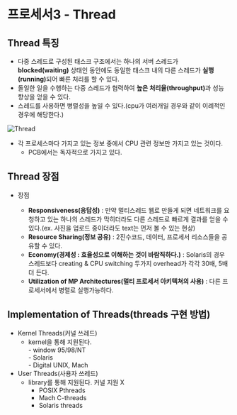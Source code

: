 # 프로세서3 - Thread

## Thread 특징
- 다중 스레드로 구성된 태스크 구조에서는 하나의 서버 스레드가 <b>blocked(waiting)</b> 상태인 동안에도 동일한 태스크 내의 다른 스레드가 <b>실행(running)</b>되어 빠른 처리를 할 수 있다.
- 돌일한 일을 수행하는 다중 스레드가 협력하여 <b>높은 처리율(throughput)</b>과 성능 향상을 얻을 수 있다.
- 스레드를 사용하면 병렬성을 높일 수 있다.(cpu가 여러개일 경우와 같이 이례적인 경우에 해당한다.)

![Thread](https://s3.us-west-2.amazonaws.com/secure.notion-static.com/05820b68-ac91-446e-aefa-aef336d907c8/Untitled.png?X-Amz-Algorithm=AWS4-HMAC-SHA256&X-Amz-Content-Sha256=UNSIGNED-PAYLOAD&X-Amz-Credential=AKIAT73L2G45EIPT3X45%2F20230228%2Fus-west-2%2Fs3%2Faws4_request&X-Amz-Date=20230228T153016Z&X-Amz-Expires=86400&X-Amz-Signature=8c1701cb9116fb45c37a95384e2ec33330af90396bf9419d60e291859c4f8060&X-Amz-SignedHeaders=host&response-content-disposition=filename%3D%22Untitled.png%22&x-id=GetObject)

- 각 프로세스마다 가지고 있는 정보 중에서 CPU 관련 정보만 가지고 있는 것이다.
    - PCB에서는 독자적으로 가지고 있다.


## Thread 장점

- 장점

    - <b>Responsiveness(응답성)</b> : 만약 멀티스레드 웹로 만들게 되면 네트워크를 요청하고 있는 하나의 스레드가 막히더라도 다른 스레드로 빠르게 결과를 얻을 수 있다.(ex. 사진을 업로드 중이더라도 text는 먼저 볼 수 있는 현상)  
    - <b>Resource Sharing(정보 공유)</b> : 2진수코드, 데이터, 프로세서 리소스들을 공유할 수 있다.  
    - <b>Economy(경제성 : 효율성으로 이해하는 것이 바람직하다.)</b> : Solaris의 경우 스레드보다 creating & CPU switching 두가지 overhead가 각각 30배, 5배 더 든다.  
    - <b>Utilization of MP Architectures(멀티 프로세서 아키텍쳐의 사용)</b>  : 다른 프로세서에서 병렬로 실행가능하다.  
    
    
     
  
## Implementation of Threads(threads 구현 방법)  
  

- Kernel Threads(커널 쓰레드)
    - kernel을 통해 지원된다.  
            - window 95/98/NT  
            - Solaris  
            - Digital UNIX, Mach  
- User Threads(사용자 쓰레드)
    - library를 통해 지원된다. 커널 지원 X
        - POSIX Pthreads
        - Mach C-threads
        - Solaris threads



    
